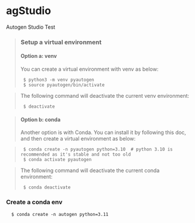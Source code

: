 # agStudio
Autogen Studio Test

> ### Setup a virtual environment
> #### Option a: venv
> You can create a virtual environment with venv as below:
>
>      $ python3 -m venv pyautogen
>      $ source pyautogen/bin/activate

> The following command will deactivate the current venv environment:
>
>      $ deactivate

> #### Option b: conda
> Another option is with Conda. You can install it by following this doc, and then create a virtual environment as below:

>      $ conda create -n pyautogen python=3.10  # python 3.10 is recommended as it's stable and not too old
>      $ conda activate pyautogen


> The following command will deactivate the current conda environment:
>
>      $ conda deactivate
>
### Create a conda env
      $ conda create -n autogen python=3.11

